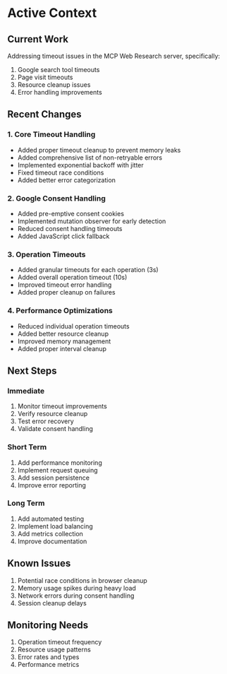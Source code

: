 # Active Context

## Current Work
Addressing timeout issues in the MCP Web Research server, specifically:
1. Google search tool timeouts
2. Page visit timeouts
3. Resource cleanup issues
4. Error handling improvements

## Recent Changes

### 1. Core Timeout Handling
- Added proper timeout cleanup to prevent memory leaks
- Added comprehensive list of non-retryable errors
- Implemented exponential backoff with jitter
- Fixed timeout race conditions
- Added better error categorization

### 2. Google Consent Handling
- Added pre-emptive consent cookies
- Implemented mutation observer for early detection
- Reduced consent handling timeouts
- Added JavaScript click fallback

### 3. Operation Timeouts
- Added granular timeouts for each operation (3s)
- Added overall operation timeout (10s)
- Improved timeout error handling
- Added proper cleanup on failures

### 4. Performance Optimizations
- Reduced individual operation timeouts
- Added better resource cleanup
- Improved memory management
- Added proper interval cleanup

## Next Steps

### Immediate
1. Monitor timeout improvements
2. Verify resource cleanup
3. Test error recovery
4. Validate consent handling

### Short Term
1. Add performance monitoring
2. Implement request queuing
3. Add session persistence
4. Improve error reporting

### Long Term
1. Add automated testing
2. Implement load balancing
3. Add metrics collection
4. Improve documentation

## Known Issues
1. Potential race conditions in browser cleanup
2. Memory usage spikes during heavy load
3. Network errors during consent handling
4. Session cleanup delays

## Monitoring Needs
1. Operation timeout frequency
2. Resource usage patterns
3. Error rates and types
4. Performance metrics